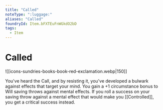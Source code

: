 ```yaml
---
title: "Called"
noteType: ":luggage:"
aliases: "Called"
foundryId: Item.bFXTEuFnWGkdO2bD
tags:
  - Item
---
```


# Called
![[icons-sundries-books-book-red-exclamation.webp|150]]

You've heard the Call, and by resisting it, you've developed a bulwark against effects that target your mind. You gain a +1 circumstance bonus to Will saving throws against mental effects. If you roll a success on your saving throw against a mental effect that would make you [[Controlled]], you get a critical success instead.
